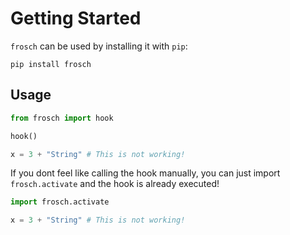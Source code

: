 # Getting Started

`frosch` can be used by installing it with `pip`:

```shell
pip install frosch
```

## Usage

``` python
from frosch import hook

hook()

x = 3 + "String" # This is not working!
```

If you dont feel like calling the hook manually, you can just import `frosch.activate` and 
the hook is already executed!

```python
import frosch.activate

x = 3 + "String" # This is not working!
```
